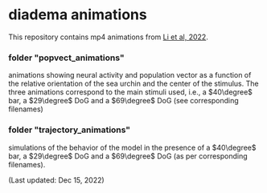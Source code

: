 # diadema animations

This repository contains mp4 animations from [Li et al, 2022](https://www.biorxiv.org/content/10.1101/2022.05.03.490537).

### folder "popvect_animations"
animations showing neural activity and population vector as a function of the relative orientation of the sea urchin and the center of the stimulus.
The three animations correspond to the main stimuli used, i.e., a $40\degree$ bar, a $29\degree$ DoG and a $69\degree$ DoG (see corresponding filenames)

### folder "trajectory_animations"
simulations of the behavior of the model in the presence of a $40\degree$ bar, a $29\degree$ DoG and a $69\degree$ DoG (as per corresponding filenames).

(Last updated: Dec 15, 2022)
